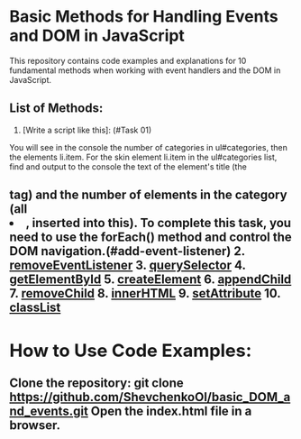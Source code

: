 # Basic Methods for Handling Events and DOM in JavaScript

This repository contains code examples and explanations for 10 fundamental methods when working with event handlers and the DOM in JavaScript.

## List of Methods:

1. [Write a script like this]: (#Task 01)

You will see in the console the number of categories in ul#categories, then the elements li.item.
For the skin element li.item in the ul#categories list, find and output to the console the text of the element's title (the <h2> tag) and the number of elements in the category (all <li>, inserted into this).
To complete this task, you need to use the forEach() method and control the DOM navigation.(#add-event-listener)
2. [removeEventListener](#remove-event-listener)
3. [querySelector](#query-selector)
4. [getElementById](#get-element-by-id)
5. [createElement](#create-element)
6. [appendChild](#append-child)
7. [removeChild](#remove-child)
8. [innerHTML](#inner-html)
9. [setAttribute](#set-attribute)
10. [classList](#class-list)

## How to Use Code Examples:
Clone the repository: git clone https://github.com/ShevchenkoOl/basic_DOM_and_events.git
Open the index.html file in a browser.
